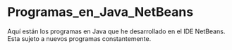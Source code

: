 # Programas_en_Java_NetBeans
Aquí están los programas en Java que he desarrollado en el IDE NetBeans. Esta sujeto a nuevos programas constantemente.
